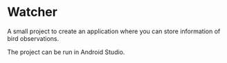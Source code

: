 # Watcher

A small project to create an application where you can store information of bird observations.

The project can be run in Android Studio.
